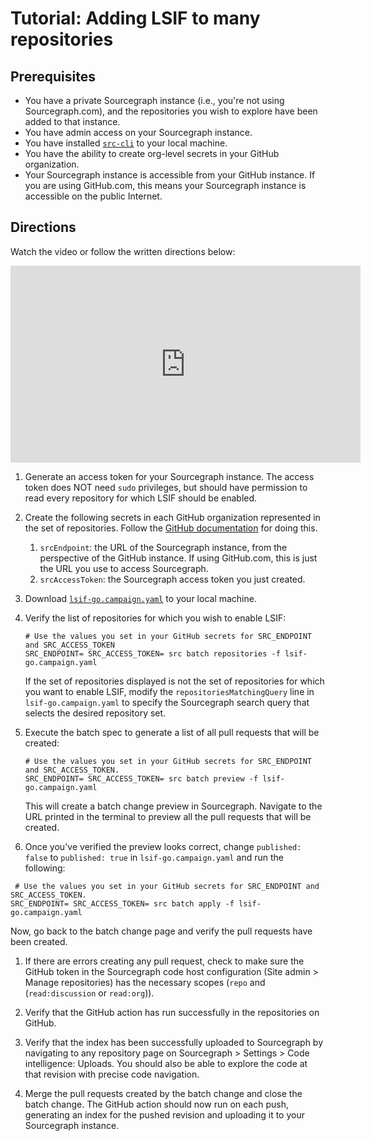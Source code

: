 # Tutorial: Adding LSIF to many repositories

## Prerequisites

* You have a private Sourcegraph instance (i.e., you're not using
  Sourcegraph.com), and the repositories you wish to explore have been added to
  that instance.
* You have admin access on your Sourcegraph instance.
* You have installed [`src-cli`](https://github.com/sourcegraph/src-cli) to your local machine.
* You have the ability to create org-level secrets in your GitHub organization.
* Your Sourcegraph instance is accessible from your GitHub instance. If you are
  using GitHub.com, this means your Sourcegraph instance is accessible on the
  public Internet.

## Directions

Watch the video or follow the written directions below:

<iframe width="560" height="315" src="https://www.youtube.com/embed/tfk3nwvltAw" frameborder="0" allow="accelerometer; autoplay; clipboard-write; encrypted-media; gyroscope; picture-in-picture" allowfullscreen></iframe>

1. Generate an access token for your Sourcegraph instance. The access token does
   NOT need `sudo` privileges, but should have permission to read every
   repository for which LSIF should be enabled.
  1. Create the following secrets in each GitHub organization represented in the
     set of repositories. Follow the [GitHub
     documentation](https://docs.github.com/en/free-pro-team@latest/actions/reference/encrypted-secrets#creating-encrypted-secrets-for-an-organization)
     for doing this.
     1. `srcEndpoint`: the URL of the Sourcegraph instance, from the perspective
        of the GitHub instance. If using GitHub.com, this is just the URL you use
        to access Sourcegraph.
     1. `srcAccessToken`: the Sourcegraph access token you just created.

1. Download
   [`lsif-go.campaign.yaml`](https://raw.githubusercontent.com/sourcegraph/snippets/main/lsif/lsif-go.campaign.yaml)
   to your local machine.

1. Verify the list of repositories for which you wish to enable LSIF:
   ```
   # Use the values you set in your GitHub secrets for SRC_ENDPOINT and SRC_ACCESS_TOKEN
   SRC_ENDPOINT= SRC_ACCESS_TOKEN= src batch repositories -f lsif-go.campaign.yaml
   ```
   If the set of repositories displayed is not the set of repositories for which you want to enable LSIF, modify the `repositoriesMatchingQuery` line in `lsif-go.campaign.yaml` to specify the Sourcegraph search query that selects the desired repository set.
1. Execute the batch spec to generate a list of all pull requests that will be created:
   ```
   # Use the values you set in your GitHub secrets for SRC_ENDPOINT and SRC_ACCESS_TOKEN.
   SRC_ENDPOINT= SRC_ACCESS_TOKEN= src batch preview -f lsif-go.campaign.yaml
   ```
   This will create a batch change preview in Sourcegraph. Navigate to the URL printed in the
     terminal to preview all the pull requests that will be created.

1. Once you've verified the preview looks correct, change `published: false` to `published: true` in `lsif-go.campaign.yaml` and run the following:
  ```
   # Use the values you set in your GitHub secrets for SRC_ENDPOINT and SRC_ACCESS_TOKEN.
  SRC_ENDPOINT= SRC_ACCESS_TOKEN= src batch apply -f lsif-go.campaign.yaml
  ```
  Now, go back to the batch change page and verify the pull requests have been
  created.
  1. If there are errors creating any pull request, check to make sure the GitHub token in the
     Sourcegraph code host configuration (Site admin > Manage repositories) has the
     necessary scopes (`repo` and (`read:discussion` or `read:org`)).
  1. Verify that the GitHub action has run successfully in the repositories on GitHub.
  1. Verify that the index has been successfully uploaded to Sourcegraph by
     navigating to any repository page on Sourcegraph > Settings > Code
     intelligence: Uploads. You should also be able to explore the code at that
     revision with precise code navigation.

1. Merge the pull requests created by the batch change and close the batch
   change. The GitHub action should now run on each push, generating an index for the
   pushed revision and uploading it to your Sourcegraph instance.
